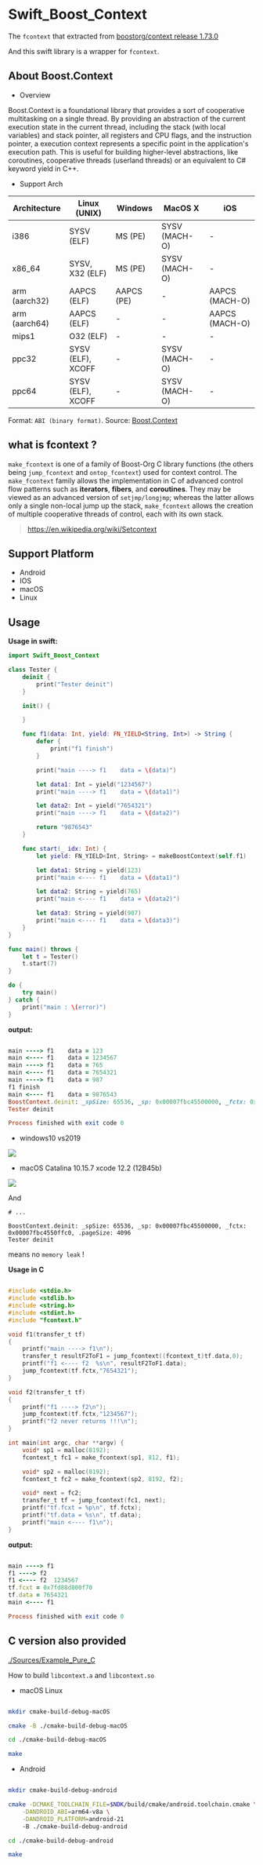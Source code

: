 # Swift_Boost_Context

The `fcontext` that extracted from [boostorg/context release 1.73.0](https://github.com/boostorg/context/tree/boost-1.73.0)

And this swift library is a wrapper for `fcontext`.


## About Boost.Context

- Overview

Boost.Context is a foundational library that provides a sort of cooperative multitasking on a single thread. By providing an abstraction of the current execution state in the current thread, including the stack (with local variables) and stack pointer, all registers and CPU flags, and the instruction pointer, a execution context represents a specific point in the application's execution path. This is useful for building higher-level abstractions, like coroutines, cooperative threads (userland threads) or an equivalent to C# keyword yield in C++.


- Support Arch

Architecture  | Linux (UNIX)      | Windows    | MacOS X       | iOS           
------------- | ----------------- | ---------- | ------------- | --------------
i386          | SYSV (ELF)        | MS (PE)    | SYSV (MACH-O) | -             
x86_64        | SYSV, X32 (ELF)   | MS (PE)    | SYSV (MACH-O) | -             
arm (aarch32) | AAPCS (ELF)       | AAPCS (PE) | -             | AAPCS (MACH-O)
arm (aarch64) | AAPCS (ELF)       | -          | -             | AAPCS (MACH-O)
mips1         | O32 (ELF)         | -          | -             | -             
ppc32         | SYSV (ELF), XCOFF | -          | SYSV (MACH-O) | -             
ppc64         | SYSV (ELF), XCOFF | -          | SYSV (MACH-O) | -             

Format: `ABI (binary format)`.
Source: [Boost.Context](https://www.boost.org/doc/libs/1_73_0/libs/context/doc/html/context/architectures.html)



## what is fcontext ?

`make_fcontext` is one of a family of Boost-Org C library functions (the others being `jump_fcontext` and `ontop_fcontext`) used for context control. The `make_fcontext` family allows the implementation in C of advanced control flow patterns such as **iterators**, **fibers**, and **coroutines**. They may be viewed as an advanced version of `setjmp/longjmp`; whereas the latter allows only a single non-local jump up the stack, `make_fcontext` allows the creation of multiple cooperative threads of control, each with its own stack.

> https://en.wikipedia.org/wiki/Setcontext


## Support Platform
- Android
- IOS
- macOS
- Linux

## Usage

**Usage in swift:**

```swift
import Swift_Boost_Context

class Tester {
    deinit {
        print("Tester deinit")
    }

    init() {

    }

    func f1(data: Int, yield: FN_YIELD<String, Int>) -> String {
        defer {
            print("f1 finish")
        }

        print("main ----> f1    data = \(data)")

        let data1: Int = yield("1234567")
        print("main ----> f1    data = \(data1)")

        let data2: Int = yield("7654321")
        print("main ----> f1    data = \(data2)")

        return "9876543"
    }

    func start(_ idx: Int) {
        let yield: FN_YIELD<Int, String> = makeBoostContext(self.f1)

        let data1: String = yield(123)
        print("main <---- f1    data = \(data1)")

        let data2: String = yield(765)
        print("main <---- f1    data = \(data2)")

        let data3: String = yield(987)
        print("main <---- f1    data = \(data3)")
    }
}

func main() throws {
    let t = Tester()
    t.start(7)
}

do {
    try main()
} catch {
    print("main : \(error)")
}

```

**output:**

```ruby

main ----> f1    data = 123
main <---- f1    data = 1234567
main ----> f1    data = 765
main <---- f1    data = 7654321
main ----> f1    data = 987
f1 finish
main <---- f1    data = 9876543
BoostContext.deinit: _spSize: 65536, _sp: 0x00007fbc45500000, _fctx: 0x00007fbc4550ffc0, .pageSize: 4096
Tester deinit

Process finished with exit code 0

```

- windows10                         vs2019

![](./screenshot_windows10.png)

- macOS Catalina 10.15.7            xcode 12.2 (12B45b)

![](./screenshot_macOS.png)

And

```
# ...

BoostContext.deinit: _spSize: 65536, _sp: 0x00007fbc45500000, _fctx: 0x00007fbc4550ffc0, .pageSize: 4096
Tester deinit
```

means no `memory leak` !

**Usage in C**

```c

#include <stdio.h>
#include <stdlib.h>
#include <string.h>
#include <stdint.h>
#include "fcontext.h"

void f1(transfer_t tf)
{
    printf("main ----> f1\n");
    transfer_t resultF2ToF1 = jump_fcontext((fcontext_t)tf.data,0);
    printf("f1 <---- f2  %s\n", resultF2ToF1.data);
    jump_fcontext(tf.fctx,"7654321");
}

void f2(transfer_t tf)
{
    printf("f1 ----> f2\n");
    jump_fcontext(tf.fctx,"1234567");
    printf("f2 never returns !!!\n");
}

int main(int argc, char **argv) {
    void* sp1 = malloc(8192);
    fcontext_t fc1 = make_fcontext(sp1, 812, f1);

    void* sp2 = malloc(8192);
    fcontext_t fc2 = make_fcontext(sp2, 8192, f2);

    void* next = fc2;
    transfer_t tf = jump_fcontext(fc1, next);
    printf("tf.fcxt = %p\n", tf.fctx);
    printf("tf.data = %s\n", tf.data);
    printf("main <---- f1\n");
}

```

**output:**

```ruby

main ----> f1
f1 ----> f2
f1 <---- f2  1234567
tf.fcxt = 0x7fd88d800f70
tf.data = 7654321
main <---- f1

Process finished with exit code 0

```

## C version also provided

[./Sources/Example_Pure_C](./Sources/Example_Pure_C)

How to build `libcontext.a` and `libcontext.so`

- macOS Linux

```bash

mkdir cmake-build-debug-macOS

cmake -B ./cmake-build-debug-macOS

cd ./cmake-build-debug-macOS

make

```

- Android

```bash

mkdir cmake-build-debug-android

cmake -DCMAKE_TOOLCHAIN_FILE=$NDK/build/cmake/android.toolchain.cmake \
    -DANDROID_ABI=arm64-v8a \
    -DANDROID_PLATFORM=android-21
    -B ./cmake-build-debug-android

cd ./cmake-build-debug-android

make

```